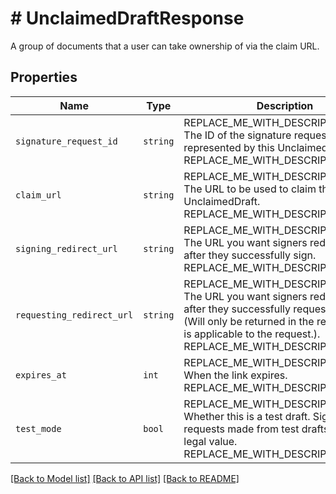 # # UnclaimedDraftResponse

A group of documents that a user can take ownership of via the claim URL.

## Properties

Name | Type | Description | Notes
------------ | ------------- | ------------- | -------------
| `signature_request_id` | ```string``` | REPLACE_ME_WITH_DESCRIPTION_BEGIN The ID of the signature request that is represented by this UnclaimedDraft. REPLACE_ME_WITH_DESCRIPTION_END |  |
| `claim_url` | ```string``` | REPLACE_ME_WITH_DESCRIPTION_BEGIN The URL to be used to claim this UnclaimedDraft. REPLACE_ME_WITH_DESCRIPTION_END |  |
| `signing_redirect_url` | ```string``` | REPLACE_ME_WITH_DESCRIPTION_BEGIN The URL you want signers redirected to after they successfully sign. REPLACE_ME_WITH_DESCRIPTION_END |  |
| `requesting_redirect_url` | ```string``` | REPLACE_ME_WITH_DESCRIPTION_BEGIN The URL you want signers redirected to after they successfully request a signature (Will only be returned in the response if it is applicable to the request.). REPLACE_ME_WITH_DESCRIPTION_END |  |
| `expires_at` | ```int``` | REPLACE_ME_WITH_DESCRIPTION_BEGIN When the link expires. REPLACE_ME_WITH_DESCRIPTION_END |  |
| `test_mode` | ```bool``` | REPLACE_ME_WITH_DESCRIPTION_BEGIN Whether this is a test draft. Signature requests made from test drafts have no legal value. REPLACE_ME_WITH_DESCRIPTION_END |  |

[[Back to Model list]](../../README.md#models) [[Back to API list]](../../README.md#endpoints) [[Back to README]](../../README.md)
